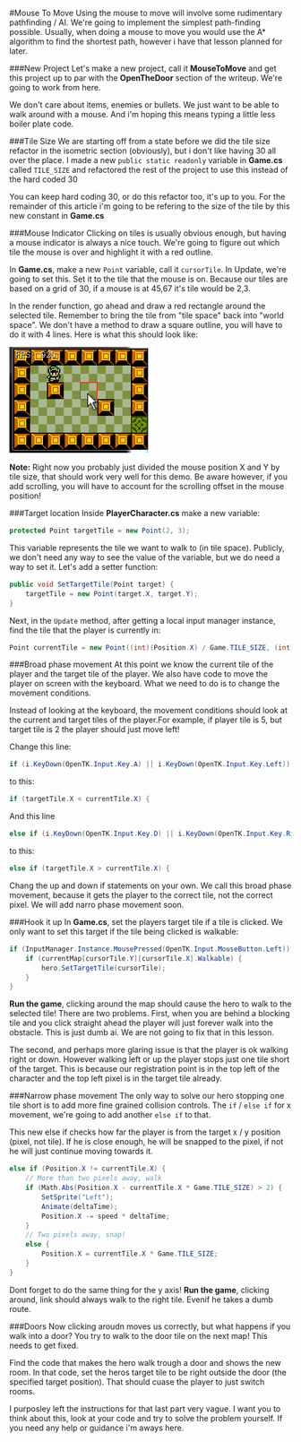 #Mouse To Move
Using the mouse to move will involve some rudimentary pathfinding / AI. We're going to implement the simplest path-finding possible. Usually, when doing a mouse to move you would use the A* algorithm to find the shortest path, however i have that lesson planned for later.

###New Project
Let's make a new project, call it **MouseToMove** and get this project up to par with the **OpenTheDoor** section of the writeup. We're going to work from here.

We don't care about items, enemies or bullets. We just want to be able to walk around with a mouse. And i'm hoping this means typing a little less boiler plate code.

###Tile Size
We are starting off from a state before we did the tile size refactor in the isometric section (obviously), but i don't like having 30 all over the place. I made a new ```public static readonly``` variable in **Game.cs** called ```TILE_SIZE``` and refactored the rest of the project to use this instead of the hard coded 30

You can keep hard coding 30, or do this refactor too, it's up to you. For the remainder of this article i'm going to be refering to the size of the tile by this new constant in **Game.cs**

###Mouse Indicator
Clicking on tiles is usually obvious enough, but having a mouse indicator is always a nice touch. We're going to figure out which tile the mouse is over and highlight it with a red outline.

In **Game.cs**, make a new ```Point``` variable, call it ```cursorTile```. In Update, we're going to set this. Set it to the tile that the mouse is on. Because our tiles are based on a grid of 30, if a mouse is at 45,67 it's tile would be 2,3.

In the render function, go ahead and draw a red rectangle around the selected tile. Remember to bring the tile from "tile space" back into "world space". We don't have a method to draw a square outline, you will have to do it with 4 lines. Here is what this should look like:

![SELECT](Images/tile_select.png)

**Note:** Right now you probably just divided the mouse position X and Y by tile size, that should work very well for this demo. Be aware however, if you add scrolling, you will have to account for the scrolling offset in the mouse position!

###Target location
Inside **PlayerCharacter.cs** make a new variable:

```cs
protected Point targetTile = new Point(2, 3);
```

This variable represents the tile we want to walk to (in tile space). Publicly, we don't need any way to see the value of the variable, but we do need a way to set it. Let's add a setter function:

```cs
public void SetTargetTile(Point target) {
    targetTile = new Point(target.X, target.Y);
}
```

Next, in the ```Update``` method, after getting a local input manager instance, find the tile that the player is currently in:

```cs
Point currentTile = new Point((int)(Position.X) / Game.TILE_SIZE, (int)Position.Y / Game.TILE_SIZE);
```

###Broad phase movement
At this point we know the current tile of the player and the target tile of the player. We also have code to move the player on screen with the keyboard. What we need to do is to change the movement conditions.

Instead of looking at the keyboard, the movement conditions should look at the current and target tiles of the player.For example, if player tile is 5, but target tile is 2 the player should just move left!

Change this line:

```cs
if (i.KeyDown(OpenTK.Input.Key.A) || i.KeyDown(OpenTK.Input.Key.Left)) {
``` 

to this:

```cs
if (targetTile.X < currentTile.X) {
```

And this line

```cs
else if (i.KeyDown(OpenTK.Input.Key.D) || i.KeyDown(OpenTK.Input.Key.Right)) {
```

to this:

```cs
else if (targetTile.X > currentTile.X) {
```

Chang the up and down if statements on your own. We call this broad phase movement, because it gets the player to the correct tile, not the correct pixel. We will add narro phase movement soon.

###Hook it up
In **Game.cs**, set the players target tile if a tile is clicked. We only want to set this target if the tile being clicked is walkable:

```cs
if (InputManager.Instance.MousePressed(OpenTK.Input.MouseButton.Left)) {
    if (currentMap[cursorTile.Y][cursorTile.X].Walkable) {
        hero.SetTargetTile(cursorTile);
    }
}
```

**Run the game**, clicking around the map should cause the hero to walk to the selected tile! There are two problems. First, when you are behind a blocking tile and you click straight ahead the player will just forever walk into the obstacle. This is just dumb ai. We are not going to fix that in this lesson.

The second, and perhaps more glaring issue is that the player is ok walking right or down. However walking left or up the player stops just one tile short of the target. This is because our registration point is in the top left of the character and the top left pixel is in the target tile already.

###Narrow phase movement
The only way to solve our hero stopping one tile short is to add more fine grained collision controls. The ```if``` / ```else if``` for x movement, we're going to add another ```else if``` to that. 

This new else if checks how far the player is from the target x / y position (pixel, not tile). If he is close enough, he will be snapped to the pixel, if not he will just continue moving towards it.

```cs
else if (Position.X != currentTile.X) {
    // More than two pixels away, walk
    if (Math.Abs(Position.X - currentTile.X * Game.TILE_SIZE) > 2) {
        SetSprite("Left");
        Animate(deltaTime);
        Position.X -= speed * deltaTime;
    }
    // Two pixels away, snap!
    else {
        Position.X = currentTile.X * Game.TILE_SIZE;
    }
}
```

Dont forget to do the same thing for the y axis! **Run the game**, clicking around, link should always walk to the right tile. Evenif he takes a dumb route.

###Doors
Now clicking aroudn moves us correctly, but what happens if you walk into a door? You try to walk to the door tile on the next map! This needs to get fixed.

Find the code that makes the hero walk trough a door and shows the new room. In that code, set the heros target tile to be right outside the door (the specified target position). That should cuase the player to just switch rooms.

I purposley left the instructions for that last part very vague. I want you to think about this, look at your code and try to solve the problem yourself. If you need any help or guidance i'm aways here.